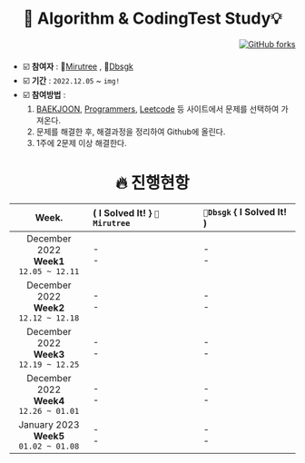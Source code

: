 <div align=center><h1>  🧠 Algorithm & CodingTest Study💡  </h1></div>
<div align=right>
   
[![GitHub forks](https://img.shields.io/github/forks/mirutree/AlgorithmStudy?style=social)](https://github.com/mirutree/AlgorithmStudy/fork)
</div>
   
#### 
 - ☑️ **참여자** : 🐣[Mirutree](https://github.com/mirutree) , 🐤[Dbsgk](https://github.com/dbsgk)
 - ☑️ **기간** : `2022.12.05` ~ `img!`
 - ☑️ **참여방법** :    
    1. [BAEKJOON](https://www.acmicpc.net/), [Programmers](https://programmers.co.kr/), [Leetcode](https://programmers.co.kr/) 등 사이트에서 문제를 선택하여 가져온다.
    2. 문제를 해결한 후, 해결과정을 정리하여 Github에 올린다.
    3. 1주에 2문제 이상 해결한다.   
   
   
<div align=center><h1> 🔥 진행현항  </h1></div>
   
| Week. | ( I Solved It! } `🐣Mirutree` | `🐤Dbsgk` { I Solved It! ) |
|:-----:|:----------------|:----------------|
| December 2022 <br> **Week1** <br> `12.05 ~ 12.11` |- <br> - |- <br> - |
| December 2022 <br> **Week2** <br> `12.12 ~ 12.18` |- <br> - |- <br> - |
| December 2022 <br> **Week3** <br> `12.19 ~ 12.25` |- <br> - |- <br> - |
| December 2022 <br> **Week4** <br> `12.26 ~ 01.01` |- <br> - |- <br> - |
| January 2023 <br> **Week5** <br> `01.02 ~ 01.08` |- <br> - |- <br> - |
